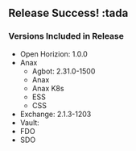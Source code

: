 ## Release Success! :tada

### Versions Included in Release
- Open Horizion: 1.0.0
- Anax
  - Agbot: 2.31.0-1500
  - Anax
  - Anax K8s
  - ESS
  - CSS
- Exchange: 2.1.3-1203
- Vault:
- FDO
- SDO
